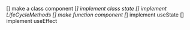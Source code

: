 [] make a class component
  [*] implement class state
  [] implement LifeCycleMethods
[] make function component 
  [*] implement useState
  [] implement useEffect
